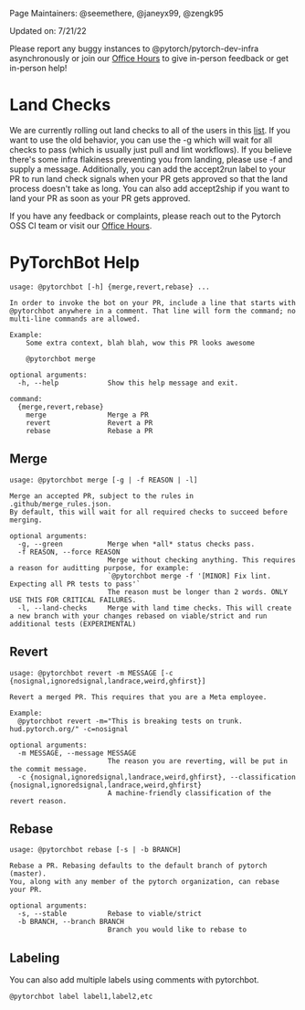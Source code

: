 Page Maintainers: @seemethere, @janeyx99, @zengk95

Updated on: 7/21/22

Please report any buggy instances to @pytorch/pytorch-dev-infra asynchronously or join our [Office Hours](https://github.com/pytorch/pytorch/wiki/Dev-Infra-Office-Hours) to give in-person feedback or get in-person help!
# Land Checks
We are currently rolling out land checks to all of the users in this [list](https://github.com/pytorch/test-infra/blob/main/torchci/lib/bot/rolloutUtils.ts). If you want to use the old behavior, you can use the -g which will wait for all checks to pass (which is usually just pull and lint workflows). If you believe there's some infra flakiness preventing you from landing, please use -f and supply a message. Additionally, you can add the accept2run label to your PR to run land check signals when your PR gets approved so that the land process doesn't take as long. You can also add accept2ship if you want to land your PR as soon as your PR gets approved.  

If you have any feedback or complaints, please reach out to the Pytorch OSS CI team or visit our [Office Hours](https://github.com/pytorch/pytorch/wiki/Dev-Infra-Office-Hours).

# PyTorchBot Help
```
usage: @pytorchbot [-h] {merge,revert,rebase} ...

In order to invoke the bot on your PR, include a line that starts with
@pytorchbot anywhere in a comment. That line will form the command; no
multi-line commands are allowed.

Example:
    Some extra context, blah blah, wow this PR looks awesome

    @pytorchbot merge

optional arguments:
  -h, --help            Show this help message and exit.

command:
  {merge,revert,rebase}
    merge               Merge a PR
    revert              Revert a PR
    rebase              Rebase a PR
```
## Merge
```
usage: @pytorchbot merge [-g | -f REASON | -l]

Merge an accepted PR, subject to the rules in .github/merge_rules.json.
By default, this will wait for all required checks to succeed before merging.

optional arguments:
  -g, --green           Merge when *all* status checks pass.
  -f REASON, --force REASON
                        Merge without checking anything. This requires a reason for auditting purpose, for example:
                        `@pytorchbot merge -f '[MINOR] Fix lint. Expecting all PR tests to pass'`
                        The reason must be longer than 2 words. ONLY USE THIS FOR CRITICAL FAILURES.
  -l, --land-checks     Merge with land time checks. This will create a new branch with your changes rebased on viable/strict and run additional tests (EXPERIMENTAL)
```
## Revert
```
usage: @pytorchbot revert -m MESSAGE [-c {nosignal,ignoredsignal,landrace,weird,ghfirst}]

Revert a merged PR. This requires that you are a Meta employee.

Example:
  @pytorchbot revert -m="This is breaking tests on trunk. hud.pytorch.org/" -c=nosignal

optional arguments:
  -m MESSAGE, --message MESSAGE
                        The reason you are reverting, will be put in the commit message.
  -c {nosignal,ignoredsignal,landrace,weird,ghfirst}, --classification {nosignal,ignoredsignal,landrace,weird,ghfirst}
                        A machine-friendly classification of the revert reason.
```
## Rebase
```
usage: @pytorchbot rebase [-s | -b BRANCH]

Rebase a PR. Rebasing defaults to the default branch of pytorch (master).
You, along with any member of the pytorch organization, can rebase your PR.

optional arguments:
  -s, --stable          Rebase to viable/strict
  -b BRANCH, --branch BRANCH
                        Branch you would like to rebase to
```
## Labeling
You can also add multiple labels using comments with pytorchbot.

```
@pytorchbot label label1,label2,etc
```